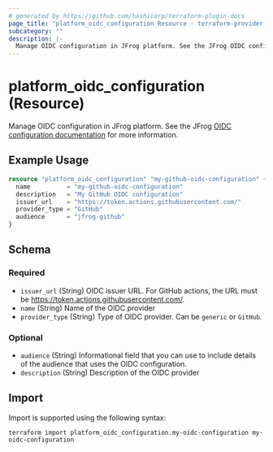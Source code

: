 ```yaml
---
# generated by https://github.com/hashicorp/terraform-plugin-docs
page_title: "platform_oidc_configuration Resource - terraform-provider-platform"
subcategory: ""
description: |-
  Manage OIDC configuration in JFrog platform. See the JFrog OIDC configuration documentation https://jfrog.com/help/r/jfrog-platform-administration-documentation/configure-an-oidc-integration for more information.
---
```


# platform_oidc_configuration (Resource)

Manage OIDC configuration in JFrog platform. See the JFrog [OIDC configuration documentation](https://jfrog.com/help/r/jfrog-platform-administration-documentation/configure-an-oidc-integration) for more information.

## Example Usage

```terraform
resource "platform_oidc_configuration" "my-github-oidc-configuration" {
  name          = "my-github-oidc-configuration"
  description   = "My GitHub OIDC configuration"
  issuer_url    = "https://token.actions.githubusercontent.com/"
  provider_type = "GitHub"
  audience      = "jfrog-github"
}
```

<!-- schema generated by tfplugindocs -->
## Schema

### Required

- `issuer_url` (String) OIDC issuer URL. For GitHub actions, the URL must be https://token.actions.githubusercontent.com/.
- `name` (String) Name of the OIDC provider
- `provider_type` (String) Type of OIDC provider. Can be `generic` or `GitHub`.

### Optional

- `audience` (String) Informational field that you can use to include details of the audience that uses the OIDC configuration.
- `description` (String) Description of the OIDC provider

## Import

Import is supported using the following syntax:

```shell
terraform import platform_oidc_configuration.my-oidc-configuration my-oidc-configuration
```
